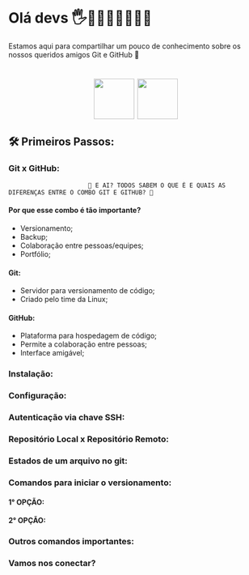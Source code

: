 # Olá devs 🖐👩🏽‍💻👨🏽‍💻✨

Estamos aqui para compartilhar um pouco de conhecimento sobre os nossos queridos amigos Git e GitHub 🤩

</div align="middle">
<h1 align="center">

<img align="middle" src="https://cdn.jsdelivr.net/gh/devicons/devicon/icons/git/git-original.svg" width="80" height="80"/> <img align="middle" src="https://cdn.jsdelivr.net/gh/devicons/devicon/icons/github/github-original.svg" width="80" height="80"/> 

</h1>
</div>

## 🛠️ Primeiros Passos: 
### Git x GitHub:
 
                          🤔 E AI? TODOS SABEM O QUE É E QUAIS AS DIFERENÇAS ENTRE O COMBO GIT E GITHUB? 🤔 

  #### Por que esse combo é tão importante?
  * Versionamento;
  * Backup;
  * Colaboração entre pessoas/equipes;
  * Portfólio;
      
  #### Git:
  * Servidor para versionamento de código;
  * Criado pelo time da Linux;
  
  #### GitHub:
  * Plataforma para hospedagem de código;
  * Permite a colaboração entre pessoas;
  * Interface amigável;
  
### Instalação:
### Configuração:
### Autenticação via chave SSH:
### Repositório Local x Repositório Remoto:
### Estados de um arquivo no git:
### Comandos para iniciar o versionamento:
   #### 1° OPÇÃO:
   #### 2° OPÇÃO:
### Outros comandos importantes:
### Vamos nos conectar?
   



